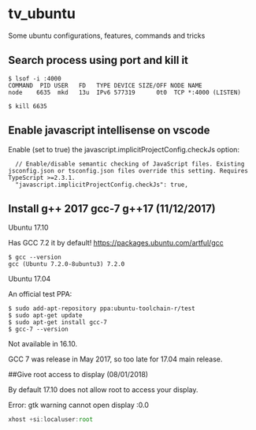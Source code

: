 # **tv_ubuntu**
Some ubuntu configurations, features, commands and tricks

## **Search process using port and kill it**
```
$ lsof -i :4000
COMMAND  PID USER   FD   TYPE DEVICE SIZE/OFF NODE NAME
node    6635  mkd   13u  IPv6 577319      0t0  TCP *:4000 (LISTEN)

$ kill 6635
```
## **Enable javascript intellisense on vscode**

Enable (set to true) the javascript.implicitProjectConfig.checkJs option:

```
  // Enable/disable semantic checking of JavaScript files. Existing jsconfig.json or tsconfig.json files override this setting. Requires TypeScript >=2.3.1.
  "javascript.implicitProjectConfig.checkJs": true,
```

## **Install g++ 2017 gcc-7 g++17 (11/12/2017)**

Ubuntu 17.10

Has GCC 7.2 it by default! https://packages.ubuntu.com/artful/gcc
```
$ gcc --version
gcc (Ubuntu 7.2.0-8ubuntu3) 7.2.0
```

Ubuntu 17.04

An official test PPA:

```
$ sudo add-apt-repository ppa:ubuntu-toolchain-r/test
$ sudo apt-get update
$ sudo apt-get install gcc-7
$ gcc-7 --version
```

Not available in 16.10.

GCC 7 was release in May 2017, so too late for 17.04 main release.

##Give root access to display (08/01/2018)

By default 17.10 does not allow root to access your display.

Error: gtk warning cannot open display :0.0

```javascript
xhost +si:localuser:root 
```
